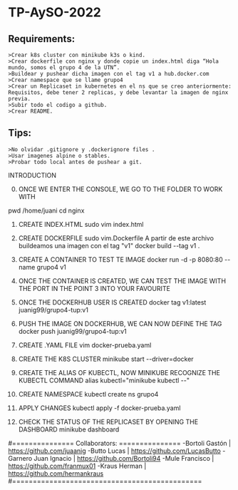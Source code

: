 # TP-AySO-2022
Requirements:
-------------

	>Crear k8s cluster con minikube k3s o kind.
	>Crear dockerfile con nginx y donde copie un index.html diga “Hola mundo, somos el grupo 4 de la UTN”.
	>Buildear y pushear dicha imagen con el tag v1 a hub.docker.com
	>Crear namespace que se llame grupo4
	>Crear un Replicaset in kubernetes en el ns que se creo anteriormente: Requisitos, debe tener 2 replicas, y debe levantar la imagen de nginx previa.
	>Subir todo el codigo a github.
	>Crear README.

Tips:
-----
	>No olvidar .gitignore y .dockerignore files .
	>Usar imagenes alpine o stables.
	>Probar todo local antes de pushear a git.


INTRODUCTION

0) ONCE WE ENTER THE CONSOLE, WE GO TO THE FOLDER TO WORK WITH

pwd 
/home/juani
cd nginx

1) CREATE INDEX.HTML
sudo vim index.html

2) CREATE DOCKERFILE
sudo vim.Dockerfile
A partir de este archivo buildeamos una imagen con el tag "v1"
docker build --tag v1 .

3) CREATE A CONTAINER TO TEST TE IMAGE
docker run -d -p 8080:80 --name grupo4 v1

4) ONCE THE CONTAINER IS CREATED, WE CAN TEST THE IMAGE WITH THE PORT IN THE POINT 3 INTO YOUR FAVOURITE

5) ONCE THE DOCKERHUB USER IS CREATED 
docker tag v1:latest juanig99/grupo4-tup:v1

6) PUSH THE IMAGE ON DOCKERHUB, WE CAN NOW DEFINE THE TAG
docker push juanig99/grupo4-tup:v1

7) CREATE .YAML FILE
vim docker-prueba.yaml

8) CREATE THE K8S CLUSTER
minikube start --driver=docker

9) CREATE THE ALIAS OF KUBECTL, NOW MINIKUBE RECOGNIZE THE KUBECTL COMMAND
alias kubectl="minikube kubectl --"

10) CREATE NAMESPACE
kubectl create ns grupo4

11) APPLY CHANGES 
kubectl apply -f docker-prueba.yaml

12) CHECK THE STATUS OF THE REPLICASET BY OPENING THE DASHBOARD
minikube dashboard


#=============== Collaborators: ===============
-Bortoli Gastón        | https://github.com/juaanig 
-Butto Lucas           | https://github.com/LucasButto
-Garnero Juan Ignacio  | https://github.com/Bortoli94
-Mule Francisco	       | https://github.com/franmux01
-Kraus Herman          | https://github.com/hermankraus
#==============================================
